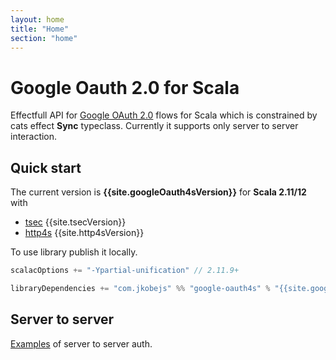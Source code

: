 ```yaml
---
layout: home
title: "Home"
section: "home"
---
```


# Google Oauth 2.0 for Scala

Effectfull API for [Google OAuth 2.0][google-oauth] flows for Scala which is constrained by cats effect **Sync** typeclass. Currently it supports only server to server interaction.

Quick start
------------
The current version is **{{site.googleOauth4sVersion}}** for **Scala 2.11/12** with
- [tsec][tsec] {{site.tsecVersion}}
- [http4s][http4s] {{site.http4sVersion}}

To use library publish it locally.
```scala
scalacOptions += "-Ypartial-unification" // 2.11.9+

libraryDependencies += "com.jkobejs" %% "google-oauth4s" % "{{site.googleOauth4sVersion}}"
```

Server to server
----------------
[Examples][server-to-server] of server to server auth.


[google-oauth]: https://developers.google.com/identity/protocols/OAuth2
[tsec]: https://jmcardon.github.io/tsec/
[http4s]: https://http4s.org/
[server-to-server]: /google-oauth4s/server-to-server
